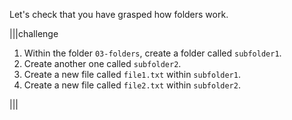 Let's check that you have grasped how folders work.

|||challenge
1. Within the folder `03-folders`, create a folder called `subfolder1`.
1. Create another one called `subfolder2`.
1. Create a new file called `file1.txt` within `subfolder1`.
1. Create a new file called `file2.txt` within `subfolder2`.

|||
